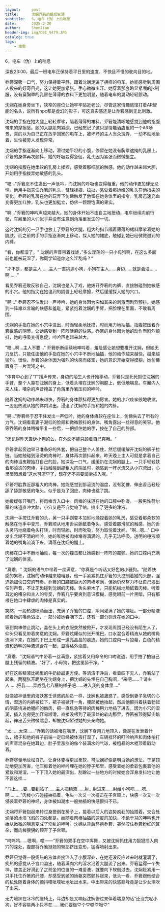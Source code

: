 ```yaml
---
layout:     post
title:      沈娴乔箬的婚后生活
subtitle:   6，电车（伪）上的喘息
date:       2025-2-20
author:     ShenJian
header-img: img/DSC_9479.JPG
catalog: true
tags:                              
    - 煌雯
---
```

6，电车（伪）上的喘息

深夜23:00，最后一班电车正保持着平日里的速度，不快且不慢的驶向目的地。

乔箬深吸一口气，努力保持着平静，跟着沈娴走进了拥挤的电车。她能感觉到周围人投来的好奇目光，这让她更加紧张，手心微微出汗。她穿着那套略显紧绷的jk制服，没有穿胸罩的乳房在薄薄的衣料下更加明显，随着电车的晃动轻轻颤动。

沈娴在她身旁坐下，狭窄的座位让她牢牢贴近老公，尽管这家情趣旅馆打着AR智能的名头，说所有npc都是虚幻的影子，可这真实感还是让乔箬感到无比刺激。

沈娴的手指在她大腿上轻轻摩挲，隔着薄薄的裙料，乔箬能清晰地感觉到他的指腹带来的摩擦感。她的大腿肌肉紧绷，已经忘记了这只是情趣酒店里的一个AR场景，真的以为自己正在放学回家的电车上，被坏坏的主人当众玩弄，一动不动地坐着，生怕被旁人发现异常。

沈娴的手指逐渐向上移动，滑过她平坦的小腹，停留在她没有胸罩遮掩的乳房上。乔箬的身体再次颤抖，她的呼吸变得急促，乳头因为紧张而微微挺立。

沈娴的指腹在她柔软的乳房上揉捏，感受着那细腻的触感。他的动作越来越大胆，开始用手指拨弄她敏感的乳头。

"嗯..."乔箬忍不住发出一声低吟，而沈娴的呼吸也变得粗重，他的动作更加肆无忌惮。他用手指夹住乔箬的乳头，轻轻揉捏、拉扯，感受着那娇嫩的乳头在他指尖的变化。乔箬的乳房在他的玩弄下仿佛触发了他留在她身体里的指令，乳房迅速充血变得更加红肿，乳头也更加挺立，仿佛一颗颗饱满的果实。

"啊..."乔箬的呻吟声越来越大，她的身体开始不由自主地扭动，电车继续向前行驶，车厢里的人们似乎并没有注意到角落里发生的一切。

这时沈娴的另一只手也放上了乔箬的大腿，粗大的指节隔着薄薄的裙料摩挲着她的肌肤。而之前的手的手指逐渐向上移动，探入她的裙底，触碰到她已经微微湿润的内裤。

"看，你都湿了，" 沈娴的声音带着戏谑，”多么淫荡的一只小母狗啊，在这么多面前也能被玩湿了，你同学知道你这么淫乱吗？“

”才不是，都是主人……主人一直挑逗小狗，小狗在主人……身边……就是会湿……啊……“

看见乔箬还敢反驳自己，沈娴也是入了戏，他拨开乔箬的内裤，直接触碰到她敏感的小穴。他的指尖在她湿润的阴唇上轻轻摩擦，然后缓缓探入她的穴口。

"啊..." 乔箬忍不住发出一声呻吟，她的身体因为突如其来的刺激而剧烈颤抖。她感到一阵难以言喻的快感和羞耻，紧紧抱着沈娴的手臂，把脸埋在里面，不敢看周围。

沈娴的手指在她的小穴中进出，时而轻柔地抚摸，时而用力地抽插。指腹按压着乔箬敏感的阴蒂，让她感受到一阵阵酥麻的快感。乔箬的身体因为他的动作而剧烈颤抖，她的呼吸变得急促，呻吟声也越来越大。

"嗯...啊...主人不要..." 乔箬断断续续地呻吟着，羞耻感让她想要推开沈娴，但她无力反抗，只能任由他的手指在她的小穴中不断地抽插，他的动作越来越快，越来越猛烈。很快，乔箬的身体因为强烈的快感而痉挛，她的意识开始变得模糊，她仿佛置身于一片混沌之中。

”体育中心到了“广播声传来，身边的陌生人也开始移动，乔箬只是死死抓住沈娴的手臂，整个人靠在沈娴的身上，低着头埋在沈娴的胸膛上，低低地喘息。车厢内人来人往，嘈杂的声音掩盖了角落里乔箬压抑的呻吟。

随着沈娴的动作越来越快，乔箬的身体颤抖得更加厉害。她的小穴痉挛般地收缩，一股股热流从她的体内涌出，浸湿了沈娴的手指和她的内裤。

"啊..."乔箬终于忍不住发出一声低吟，她的身体瘫软在座位上，仿佛失去了所有的力气。沈娴看着妻子潮红的脸颊和微微颤抖的身体，嘴角露出一丝得意的笑容。他等乔箬的身体稍微平复一些后，一把抓住她的手，按在了自己的胯部。

”还记得昨天告诉小狗的么，在外面不能只顾着自己爽哦。“

乔箬拿起旁边早已准备好的外套，把自己整个人盖住，然后缓缓解开沈娴的裤子拉链。当她触碰到滚烫的肉棒时，身体再次颤抖起来。昨天晚上主人可就是拿着自己的肉棒当皮鞭抽打自己的脸。她深吸一口气，缓缓趴在沈娴的腿上。一只手轻轻扶着那滚烫的肉棒，手指触碰到那粗大的阴茎时，她感到一阵水流又从小穴流出，心里暗暗想着”这水可流早了，现在还不需要润滑插入呢。“

乔箬将脸靠近那粗大的肉棒，她能感觉到那滚烫的温度，没有犹豫，伸出香舌轻轻舔了舔那敏感的龟头。似乎是为了回应，肉棒也跳了跳。

她缓缓张开嘴巴，将肉棒含入口中。肉棒的味道在她的口腔中弥漫，一股男性荷尔蒙的味道直冲大脑，小穴又是不自觉缩了缩，排出了更多的津液。

沈娴一手按住乔箬的头，另一只手则变本加厉地揉捏着她的乳房，感受着那柔软的触感在他手中变形。乔箬顺从地用舌尖舔舐着龟头，感受着那滑腻的触感。她的舌头灵巧地绕着龟头打转，时而轻舔，时而吮吸，努力取悦着沈娴。"啊...嗯..." 口中发出含糊不清的呻吟，她的喉咙被肉棒堵得满满的，几乎无法呼吸。透明的唾液顺着她的嘴角流淌下来，滴落在沈娴的腿上。

肉棒在口中不断地抽动，每一次的撞击都让她感到一阵阵的震颤。她的口腔内充满了沈娴的体液。

"真乖，" 沈娴的语气中带着一丝满意，"你真是个听话又好色的小骚狗。"随着快感的累积，沈娴的动作越来越粗暴，他一手紧紧抓住乔箬的头控制着她的头部，强迫她加快口交的节奏。乔箬的口腔被巨大的肉棒填满，但她仍然努力不让自己发出任何声音，不让牙齿碰到沈娴的肉棒。舌头麻木了，只能机械地舔舐着肉棒。听着耳边的嘈杂和主人的夸奖，乔箬几乎要爽到意识模糊，感觉眼前一片黑暗，只有那根在她口中肆虐的肉棒是真实的。

突然，一股热流喷涌而出，充满了乔箬的口腔，瞬间灌满了她的喉咙。一部分精液顺着她的嘴角溢出，一部分被她吞咽下去，还有一部分则含在她的口中。

等到肉棒停止跳动，盖在头上的衣服突然被掀开，才发现周围已经没有陌生人了，仰头只看见带着笑意的沈娴。乔箬炫耀似的张开嘴巴，口水混合着精液从她的嘴角流淌下来，在她的下巴上形成一道亮晶晶的痕迹。她的口腔内一片狼藉，白色的精液和透明的唾液混合在一起，显得格外淫靡。

"真乖，"沈娴语气中带着一丝满意，紧接着又用命令的口吻说道，用手拍了拍自己腿上残留的精液。"好了，小母狗，把这里舔干净。" 

好在这些精液比碗里的牛奶舔舐更方便。等清洁干净后，看着四下无人，乔箬站了起来，两腿张开跪坐在沈娴身上，把沈娴的头埋在自己胸间，“来吧……？请主人……把我……弄成乱七八糟的样子吧……进入我的身体里....”

就像被神话里的海妖塞壬诱惑的船员一样，沈娴也被蛊惑了，感受到妻子急切的心情，湿透的内裤被拉下，裙子被掀开一角，腰部被他抬起，然后他颤抖着扶着勃起的阴茎挤进她腿间的嫩肉，把一直焦急等待的肉棒用力地插了进去，因为小穴的湿润，插入变得更加容易顺滑，直接没根到了最深处的软肉那里，乔箬被顶得脚尖踮起，伸出舌头微微喘息，却被沈娴掰过她的头亲吻她。

”太……太深……“乔箬的话被堵在嘴里，沈娴下身用力地顶入，像是在发泄着什么，裙子和他的裤子前端一定已经被体液打湿了，车辆挂环的叮呤响声和肉体拍打的声音混杂在她耳边，肚子里涨涨的像个装满水的气球，被粗暴的木棍顶着戳动着。

乔箬尽量地放松自己，让身体变得更加柔软，可沈娴好像是明白她的想法，于是顶动地更加厉害，他压抑着他的呻吟埋在她的脖子那里，感受着她的柔软包裹着他的紧致和潮湿，一下下顶入她的最深出，刮蹭过一些地方的时候她会浑身发抖地让他不要这样... 

“马上……要…要到站了……主人把精液……射…射进来……射给小狗吧……嗯…啊………”肉棒小穴碰撞抽插着，龟头一次又一次撞击在子宫颈上，快感一次又一次侵袭着乔箬的神经，身体被如潮水一般抽插的快感颤抖不已。

沈娴将乔箬抱起来转过身摁倒在椅子上，接着以后入的姿势疯狂的抽插着，交合处滴落的水渍飞溅的四处都是。而随着肉棒抽插的速度的加快，不绝于耳的呻吟也开始从微微的喘息变成了淫乱的呻吟。沈娴从背后环抱乔箬，突然咬住乔箬粉红的耳朵，而肉棒狠狠的顶开了子宫颈。

“呜呜呜……嗯啊，噫——”乔箬的双手在空中挥舞，又被沈娴抓住用力狠狠插入肉穴的深处，腹部将乔箬挺翘的臀部挤压变形，猛得喷射出来。

乔箬只觉得一股炙热的液体直接注入了小腹深处，在她还没反应过来时就灌满了，炙热的感觉从子宫口溢出，随着满肉穴的淫水沿着大腿流了出来。乔箬猛得一个失神，膝盖正好滑到了之前坐的位置的一滩爱液，就要向下软倒过去。沈娴赶紧用一只手托住乔箬的纤腰，却感受到她的娇躯突然颤抖起来，低头一看，乔箬跟他结合的私处随着身体的颤抖噗呲噗呲地呲出水来，中出带来的快感巅峰竟是让少女潮吹了出来。

无力地趴在冰冷的座椅上，耳边却是又响起沈娴俯过来伴着喘息的话“还没完呢小狗，好不容易两小只不在……我们要做♡个♡够♡哦♡”

